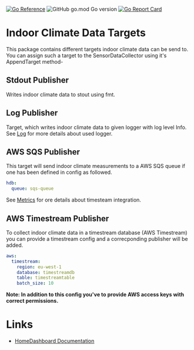[![Go Reference](https://pkg.go.dev/badge/github.com/tommzn/hdb-datasource-indoorclimate/targets.svg)](https://pkg.go.dev/github.com/tommzn/hdb-datasource-indoorclimate/targets)
![GitHub go.mod Go version](https://img.shields.io/github/go-mod/go-version/tommzn/hdb-datasource-indoorclimate/targets)
[![Go Report Card](https://goreportcard.com/badge/github.com/tommzn/hdb-datasource-indoorclimate/targets)](https://goreportcard.com/report/github.com/tommzn/hdb-datasource-indoorclimate/targets)

# Indoor Climate Data Targets
This package contains different targets indoor climate data can be send to. You can assign such a target to the SensorDataCollector using it's AppendTarget method-

## Stdout Publisher
Writes indoor climate data to stout using fmt.

## Log Publisher
Target, which writes indoor climate data to given logger with log level Info. See [Log](https://github.com/tommzn/go-log) for more details about used logger.

## AWS SQS Publisher
This target will send indoor climate measurements to a AWS SQS queue if one has been defined in config as followed.
```yaml
hdb:
  queue: sqs-queue
```
See [Metrics](https://github.com/tommzn/go-metrics) for ore details about timesteam integration.

## AWS Timestream Publisher
To collect indoor climate data in a timestream database (AWS Timestream) you can provide a timestream config and a correcponding publisher will be added.
```yaml
aws:
  timestream:
    region: eu-west-1
    database: timestreamdb
    table: timestreamtable
    batch_size: 10
```
<strong>Note: In addition to this config you've to provide AWS access keys with correct permissions.</strong>

# Links
- [HomeDashboard Documentation](https://github.com/tommzn/hdb-docs/wiki)
